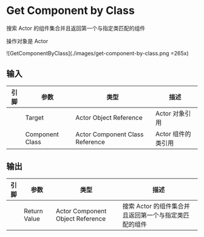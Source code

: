 # Get Component by Class

搜索 Actor 的组件集合并且返回第一个与指定类匹配的组件

操作对象是 Actor

![GetComponentByClass](./images/get-component-by-class.png =265x)

## 输入
| 引脚 | 参数 | 类型 | 描述 |
| -- | -- | -- | -- |
| <IconPin color="#00a8f4" /> | Target | Actor Object Reference | Actor 对象引用 |
| <IconPin color="#5700b6" /> | Component Class | Actor Component Class Reference | Actor 组件的类引用 |

## 输出
| 引脚 | 参数 | 类型 | 描述 |
| -- | -- | -- | -- |
| <IconPin color="#00a8f4" /> | Return Value | Actor Component Object Reference | 搜索 Actor 的组件集合并且返回第一个与指定类匹配的组件